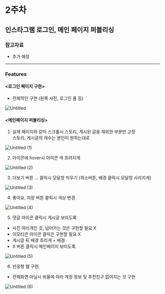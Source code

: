 # 2주차
## 인스타그램 로그인, 메인 페이지 퍼블리싱
### 참고자료
- 추가 예정
---
### Features
#### <로그인 페이지 구현>
- 전체적인 구현 (왼쪽 사진, 로그인 폼 등)

![Untitled](https://user-images.githubusercontent.com/81557284/157370583-c1697ee0-5de6-4e25-b012-381f519649ec.gif)

#### <메인페이지 퍼블리싱>
1. 실제 페이지와 같이  스크롤시 스토리, 게시된 글을 제외한 부분만 고정  
   스토리, 게시글의 개수는 본인이 원하는대로

![Untitled (1)](https://user-images.githubusercontent.com/81557284/157371552-27b8db48-dae8-4f39-9e9c-e5c55cfb1d1a.gif)

2. 아이콘에 hover시 아이콘 색 흐려지게

![Untitled (2)](https://user-images.githubusercontent.com/81557284/157372076-8bb91f91-c1a1-42c7-99d3-cdf908ae3a2c.gif)

3. 더보기 버튼 ... 클릭시 모달창 띄우기 (취소버튼, 배경 클릭시 모달창 사라지게)

![Untitled (3)](https://user-images.githubusercontent.com/81557284/157372154-d4e90d52-580c-4a8d-8e66-557cbe95b4ef.gif)

4. 좋아요, 저장 버튼 클릭시 색상 변경

![Untitled (4)](https://user-images.githubusercontent.com/81557284/157372283-cc6337e6-d87e-492e-b590-70ebbe2e891d.gif)

5. 댓글 아이콘 클릭시 게시글 보이도록 
- 사진 여러개인 것, 넘어가는 것은 구현할 필요 X
- 이모티콘 아이콘 클릭은 구현할 필요 X
- 게시글 뒤 배경 흐리게 + 배경
- X 버튼 클릭시 메인페이지 보이도록

![Untitled (5)](https://user-images.githubusercontent.com/81557284/157372394-286bf1da-ad72-4d66-8560-767e6f30b300.gif)

6. 반응형 웹 구현
- 전체화면 아닐시 비율에 따라 계정 정보 및 추천친구 없어지는 것 구현

![Untitled (6)](https://user-images.githubusercontent.com/81557284/157372415-95139249-89aa-4dad-93cf-9c5ea9df0e67.gif)
